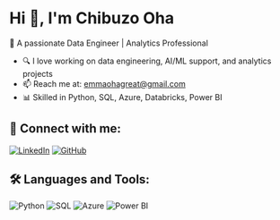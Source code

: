# Hi 👋, I'm Chibuzo Oha  
🚀 A passionate Data Engineer | Analytics Professional  

- 🔍 I love working on data engineering, AI/ML support, and analytics projects  
- 📫 Reach me at: emmaohagreat@gmail.com  
- 📊 Skilled in Python, SQL, Azure, Databricks, Power BI  

## 🔗 Connect with me:
[![LinkedIn](https://img.shields.io/badge/LinkedIn-blue?logo=linkedin&style=flat)](https://www.linkedin.com/in/chibuzo-oha-786b63307/)
[![GitHub](https://img.shields.io/badge/GitHub-black?logo=github&style=flat)](https://github.com/Emmaoha)

## 🛠️ Languages and Tools:
![Python](https://img.shields.io/badge/-Python-333333?style=flat&logo=python)
![SQL](https://img.shields.io/badge/-SQL-333333?style=flat&logo=mysql)
![Azure](https://img.shields.io/badge/-Azure-333333?style=flat&logo=microsoftazure)
![Power BI](https://img.shields.io/badge/-PowerBI-333333?style=flat&logo=powerbi)

<!--
**Emmaoha/Emmaoha** is a ✨ _special_ ✨ repository because its `README.md` (this file) appears on your GitHub profile.

Here are some ideas to get you started:

- 🔭 I’m currently working on ...
- 🌱 I’m currently learning ...
- 👯 I’m looking to collaborate on ...
- 🤔 I’m looking for help with ...
- 💬 Ask me about ...
- 📫 How to reach me: ...
- 😄 Pronouns: ...
- ⚡ Fun fact: ...
-->
